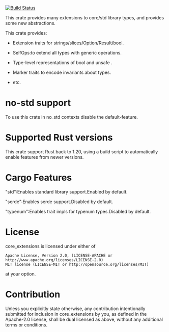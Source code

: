 [![Build Status](https://travis-ci.org/rodrimati1992/core_extensions.svg?branch=master)](https://travis-ci.org/rodrimati1992/core_extensions)

This crate provides many extensions to core/std library types,
and provides some new abstractions.

This crate provides:

- Extension traits for strings/slices/Option/Result/bool.

- SelfOps:to extend all types with generic operations.

- Type-level representations of bool and unsafe  .

- Marker traits to encode invariants about types.

- etc.


# no-std support

To use this crate in no_std contexts disable the default-feature.

# Supported Rust versions

This crate support Rust back to 1.20,
using a build script to automatically enable features from newer versions.

# Cargo Features

"std":Enables standard library support.Enabled by default.

"serde":Enables serde support.Disabled by default.

"typenum":Enables trait impls for typenum types.Disabled by default.

# License

core_extensions is licensed under either of

    Apache License, Version 2.0, (LICENSE-APACHE or http://www.apache.org/licenses/LICENSE-2.0)
    MIT license (LICENSE-MIT or http://opensource.org/licenses/MIT)

at your option.

# Contribution

Unless you explicitly state otherwise, any contribution intentionally submitted for inclusion in core_extensions by you, as defined in the Apache-2.0 license, shall be dual licensed as above, without any additional terms or conditions.
